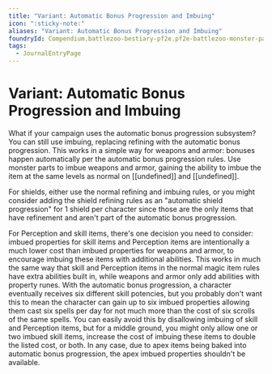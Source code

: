 ```yaml
---
title: "Variant: Automatic Bonus Progression and Imbuing"
icon: ":sticky-note:"
aliases: "Variant: Automatic Bonus Progression and Imbuing"
foundryId: Compendium.battlezoo-bestiary-pf2e.pf2e-battlezoo-monster-parts.JournalEntry.t4kAG04buZGbp5XA.JournalEntryPage.ZgcD3dwxiP7Dwn1i
tags:
  - JournalEntryPage
---
```


# Variant: Automatic Bonus Progression and Imbuing
What if your campaign uses the automatic bonus progression subsystem? You can still use imbuing, replacing refining with the automatic bonus progression. This works in a simple way for weapons and armor: bonuses happen automatically per the automatic bonus progression rules. Use monster parts to imbue weapons and armor, gaining the ability to imbue the item at the same levels as normal on [[undefined]] and [[undefined]].

For shields, either use the normal refining and imbuing rules, or you might consider adding the shield refining rules as an "automatic shield progression" for 1 shield per character since those are the only items that have refinement and aren't part of the automatic bonus progression.

For Perception and skill items, there's one decision you need to consider: imbued properties for skill items and Perception items are intentionally a much lower cost than imbued properties for weapons and armor, to encourage imbuing these items with additional abilities. This works in much the same way that skill and Perception items in the normal magic item rules have extra abilities built in, while weapons and armor only add abilities with property runes. With the automatic bonus progression, a character eventually receives six different skill potencies, but you probably don't want this to mean the character can gain up to six imbued properties allowing them cast six spells per day for not much more than the cost of six scrolls of the same spells. You can easily avoid this by disallowing imbuing of skill and Perception items, but for a middle ground, you might only allow one or two imbued skill items, increase the cost of imbuing these items to double the listed cost, or both. In any case, due to apex items being baked into automatic bonus progression, the apex imbued properties shouldn't be available.